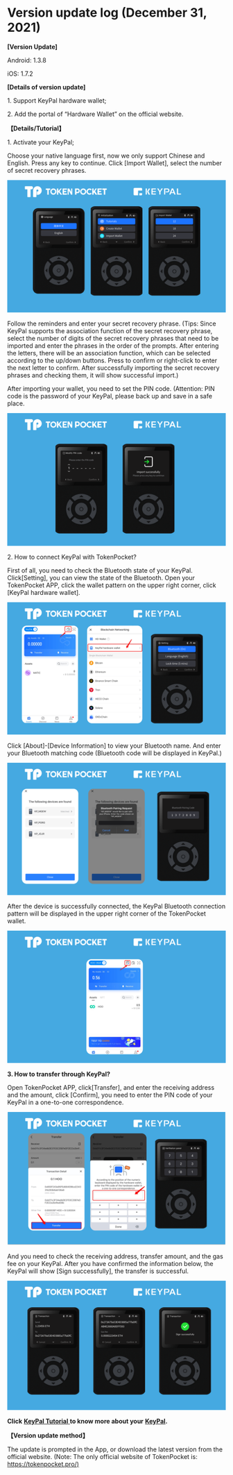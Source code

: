 # Version update log (December 31, 2021)

**\[Version Update]**

Android: 1.3.8

iOS: 1.7.2

**\[Details of version update]**

1\. Support KeyPal hardware wallet;

2\. Add the portal of “Hardware Wallet” on the official website.

**【Details/Tutorial】**

1\. Activate your KeyPal;

Choose your native language first, now we only support Chinese and English. Press any key to continue. Click \[Import Wallet], select the number of secret recovery phrases.

![](<../../.gitbook/assets/image (40).png>)

Follow the reminders and enter your secret recovery phrase. (Tips: Since KeyPal supports the association function of the secret recovery phrase, select the number of digits of the secret recovery phrases that need to be imported and enter the phrases in the order of the prompts. After entering the letters, there will be an association function, which can be selected according to the up/down buttons. Press to confirm or right-click to enter the next letter to confirm. After successfully importing the secret recovery phrases and checking them, it will show successful import.)

After importing your wallet, you need to set the PIN code. (Attention: PIN code is the password of your KeyPal, please back up and save in a safe place.

![](../../.gitbook/assets/Picture3.png)

2\. How to connect KeyPal with TokenPocket?

First of all, you need to check the Bluetooth state of your KeyPal. Click\[Setting], you can view the state of the Bluetooth. Open your TokenPocket APP, click the wallet pattern on the upper right corner, click \[KeyPal hardware wallet].

![](../../.gitbook/assets/100.png)

Click \[About]-\[Device Information] to view your Bluetooth name. And enter your Bluetooth matching code (Bluetooth code will be displayed in KeyPal.)

![](<../../.gitbook/assets/image (45).png>)

After the device is successfully connected, the KeyPal Bluetooth connection pattern will be displayed in the upper right corner of the TokenPocket wallet.

![](<../../.gitbook/assets/image (48).png>)

**3. How to transfer through KeyPal?**

Open TokenPocket APP, click\[Transfer], and enter the receiving address and the amount, click \[Confirm], you need to enter the PIN code of your KeyPal in a one-to-one correspondence.

![](<../../.gitbook/assets/image (43).png>)

And you need to check the receiving address, transfer amount, and the gas fee on your KeyPal. After you have confirmed the information below, the KeyPal will show \[Sign successfully], the transfer is successful.

![](<../../.gitbook/assets/image (54).png>)

**Click** [**KeyPal Tutorial** ](https://keypal.gitbook.io/en/keypal-tutorial)**to know more about your** [**KeyPal**](https://www.keypal.pro/en/)**.**

**【Version update method】**‌

The update is prompted in the App, or download the latest version from the official website. (Note: The only official website of TokenPocket is: [https://tokenpocket.pro/)](https://tokenpocket.pro/\))

